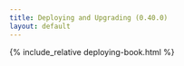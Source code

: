 ```yaml
---
title: Deploying and Upgrading (0.40.0)
layout: default
---
```


{% include_relative deploying-book.html %}
